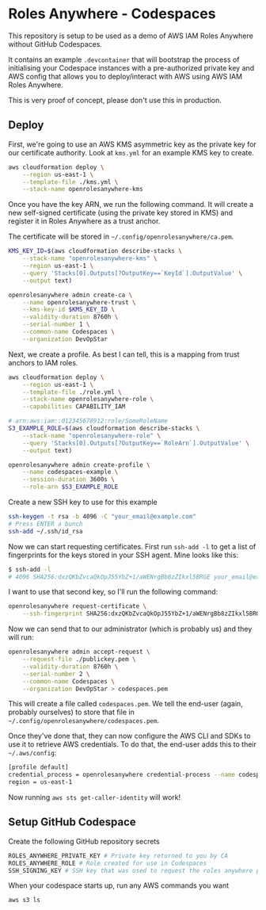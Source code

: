 # Roles Anywhere - Codespaces

This repository is setup to be used as a demo of AWS IAM Roles Anywhere without GitHub Codespaces.

It contains an example `.devcontainer` that will bootstrap the process of initialising your Codespace instances with a pre-authorized private key and AWS config that allows you to deploy/interact with AWS using AWS IAM Roles Anywhere.

This is very proof of concept, please don't use this in production.

## Deploy

First, we're going to use an AWS KMS asymmetric key as the private key for our certificate authority. Look at `kms.yml` for an example KMS key to create.

```bash
aws cloudformation deploy \
    --region us-east-1 \
    --template-file ./kms.yml \
    --stack-name openrolesanywhere-kms
```

Once you have the key ARN, we run the following command. It will create a new self-signed certificate (using the private key stored in KMS) and register it in Roles Anywhere as a trust anchor. 

The certificate will be stored in `~/.config/openrolesanywhere/ca.pem`.

```bash
KMS_KEY_ID=$(aws cloudformation describe-stacks \
    --stack-name "openrolesanywhere-kms" \
    --region us-east-1 \
    --query 'Stacks[0].Outputs[?OutputKey==`KeyId`].OutputValue' \
    --output text)

openrolesanywhere admin create-ca \
    --name openrolesanywhere-trust \
    --kms-key-id $KMS_KEY_ID \
    --validity-duration 8760h \
    --serial-number 1 \
    --common-name Codespaces \
    --organization DevOpStar
```

Next, we create a profile. As best I can tell, this is a mapping from trust anchors to IAM roles.

```bash
aws cloudformation deploy \
    --region us-east-1 \
    --template-file ./role.yml \
    --stack-name openrolesanywhere-role \
    --capabilities CAPABILITY_IAM

# arn:aws:iam::012345678912:role/SomeRoleName
S3_EXAMPLE_ROLE=$(aws cloudformation describe-stacks \
    --stack-name "openrolesanywhere-role" \
    --query 'Stacks[0].Outputs[?OutputKey==`RoleArn`].OutputValue' \
    --output text)

openrolesanywhere admin create-profile \
    --name codespaces-example \
    --session-duration 3600s \
    --role-arn $S3_EXAMPLE_ROLE
```

Create a new SSH key to use for this example

```bash
ssh-keygen -t rsa -b 4096 -C "your_email@example.com"
# Press ENTER a bunch
ssh-add ~/.ssh/id_rsa
```

Now we can start requesting certificates. First run `ssh-add -l` to get a list of fingerprints for the keys stored in your SSH agent. Mine looks like this:

```bash
$ ssh-add -l
# 4096 SHA256:dxzQKbZvcaQkOpJ55YbZ+1/aWENrgBb8zZIkxl5BRGE your_email@example.com (RSA)
```

I want to use that second key, so I'll run the following command:

```bash
openrolesanywhere request-certificate \
    --ssh-fingerprint SHA256:dxzQKbZvcaQkOpJ55YbZ+1/aWENrgBb8zZIkxl5BRGE > ./publickey.pem
```

Now we can send that to our administrator (which is probably us) and they will run:

```bash
openrolesanywhere admin accept-request \
    --request-file ./publickey.pem \
    --validity-duration 8760h \
    --serial-number 2 \
    --common-name Codespaces \
    --organization DevOpStar > codespaces.pem
```

This will create a file called `codespaces.pem`. We tell the end-user (again, probably ourselves) to store that file in `~/.config/openrolesanywhere/codespaces.pem`. 

Once they've done that, they can now configure the AWS CLI and SDKs to use it to retrieve AWS credentials. To do that, the end-user adds this to their `~/.aws/config`:

```bash
[profile default]
credential_process = openrolesanywhere credential-process --name codespaces --role-arn arn:aws:iam::012345678912:role/SomeRoleName
region = us-east-1
```

Now running `aws sts get-caller-identity` will work!

## Setup GitHub Codespace

Create the following GitHub repository secrets

```bash
ROLES_ANYWHERE_PRIVATE_KEY # Private key returned to you by CA
ROLES_ANYWHERE_ROLE # Role created for use in Codespaces
SSH_SIGNING_KEY # SSH key that was used to request the roles anywhere private key
```

When your codespace starts up, run any AWS commands you want

```bash
aws s3 ls
```
